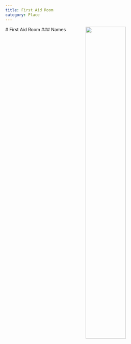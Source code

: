 ```yaml
---
title: First Aid Room
category: Place
---
```

<img src="https://raw.githubusercontent.com/MeanyLodge/meanylodge.github.com/assets/img/2020-First-Aid-Room.jpeg" align="right" style="width: 50%;">
# First Aid Room
### Names
